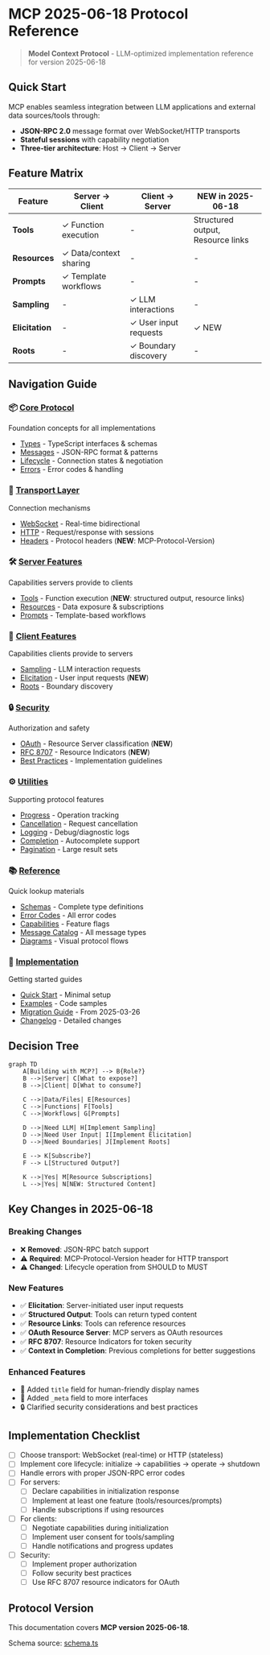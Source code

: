 # MCP 2025-06-18 Protocol Reference

> **Model Context Protocol** - LLM-optimized implementation reference for version 2025-06-18

## Quick Start

MCP enables seamless integration between LLM applications and external data sources/tools through:
- **JSON-RPC 2.0** message format over WebSocket/HTTP transports
- **Stateful sessions** with capability negotiation
- **Three-tier architecture**: Host → Client → Server

## Feature Matrix

| Feature | Server → Client | Client → Server | NEW in 2025-06-18 |
|---------|----------------|-----------------|-------------------|
| **Tools** | ✓ Function execution | - | Structured output, Resource links |
| **Resources** | ✓ Data/context sharing | - | - |
| **Prompts** | ✓ Template workflows | - | - |
| **Sampling** | - | ✓ LLM interactions | - |
| **Elicitation** | - | ✓ User input requests | ✓ NEW |
| **Roots** | - | ✓ Boundary discovery | - |

## Navigation Guide

### 📦 [Core Protocol](./core/)
Foundation concepts for all implementations
- [Types](./core/types.md) - TypeScript interfaces & schemas
- [Messages](./core/messages.md) - JSON-RPC format & patterns
- [Lifecycle](./core/lifecycle.md) - Connection states & negotiation
- [Errors](./core/errors.md) - Error codes & handling

### 🔌 [Transport Layer](./transport/)
Connection mechanisms
- [WebSocket](./transport/websocket.md) - Real-time bidirectional
- [HTTP](./transport/http.md) - Request/response with sessions
- [Headers](./transport/headers.md) - Protocol headers (**NEW**: MCP-Protocol-Version)

### 🛠️ [Server Features](./server/)
Capabilities servers provide to clients
- [Tools](./server/tools/) - Function execution (**NEW**: structured output, resource links)
- [Resources](./server/resources/) - Data exposure & subscriptions
- [Prompts](./server/prompts/) - Template-based workflows

### 👤 [Client Features](./client/)
Capabilities clients provide to servers
- [Sampling](./client/sampling/) - LLM interaction requests
- [Elicitation](./client/elicitation/) - User input requests (**NEW**)
- [Roots](./client/roots/) - Boundary discovery

### 🔒 [Security](./security/)
Authorization and safety
- [OAuth](./security/oauth.md) - Resource Server classification (**NEW**)
- [RFC 8707](./security/rfc8707.md) - Resource Indicators (**NEW**)
- [Best Practices](./security/best-practices.md) - Implementation guidelines

### ⚙️ [Utilities](./utilities/)
Supporting protocol features
- [Progress](./utilities/progress.md) - Operation tracking
- [Cancellation](./utilities/cancellation.md) - Request cancellation
- [Logging](./utilities/logging.md) - Debug/diagnostic logs
- [Completion](./utilities/completion.md) - Autocomplete support
- [Pagination](./utilities/pagination.md) - Large result sets

### 📚 [Reference](./reference/)
Quick lookup materials
- [Schemas](./reference/schemas/) - Complete type definitions
- [Error Codes](./reference/error-codes.md) - All error codes
- [Capabilities](./reference/capability-matrix.md) - Feature flags
- [Message Catalog](./reference/message-catalog.md) - All message types
- [Diagrams](./reference/diagrams/) - Visual protocol flows

### 🚀 [Implementation](./implementation/)
Getting started guides
- [Quick Start](./implementation/quick-start.md) - Minimal setup
- [Examples](./implementation/examples/) - Code samples
- [Migration Guide](./implementation/migration-guide.md) - From 2025-03-26
- [Changelog](./implementation/changelog.md) - Detailed changes

## Decision Tree

```mermaid
graph TD
    A[Building with MCP?] --> B{Role?}
    B -->|Server| C[What to expose?]
    B -->|Client| D[What to consume?]
    
    C -->|Data/Files| E[Resources]
    C -->|Functions| F[Tools]
    C -->|Workflows| G[Prompts]
    
    D -->|Need LLM| H[Implement Sampling]
    D -->|Need User Input| I[Implement Elicitation]
    D -->|Need Boundaries| J[Implement Roots]
    
    E --> K[Subscribe?]
    F --> L[Structured Output?]
    
    K -->|Yes| M[Resource Subscriptions]
    L -->|Yes| N[NEW: Structured Content]
```

## Key Changes in 2025-06-18

### Breaking Changes
- ❌ **Removed**: JSON-RPC batch support
- ⚠️ **Required**: MCP-Protocol-Version header for HTTP transport
- ⚠️ **Changed**: Lifecycle operation from SHOULD to MUST

### New Features
- ✅ **Elicitation**: Server-initiated user input requests
- ✅ **Structured Output**: Tools can return typed content
- ✅ **Resource Links**: Tools can reference resources
- ✅ **OAuth Resource Server**: MCP servers as OAuth resources
- ✅ **RFC 8707**: Resource Indicators for token security
- ✅ **Context in Completion**: Previous completions for better suggestions

### Enhanced Features
- 📝 Added `title` field for human-friendly display names
- 📝 Added `_meta` field to more interfaces
- 🔒 Clarified security considerations and best practices

## Implementation Checklist

- [ ] Choose transport: WebSocket (real-time) or HTTP (stateless)
- [ ] Implement core lifecycle: initialize → capabilities → operate → shutdown
- [ ] Handle errors with proper JSON-RPC error codes
- [ ] For servers:
  - [ ] Declare capabilities in initialization response
  - [ ] Implement at least one feature (tools/resources/prompts)
  - [ ] Handle subscriptions if using resources
- [ ] For clients:
  - [ ] Negotiate capabilities during initialization
  - [ ] Implement user consent for tools/sampling
  - [ ] Handle notifications and progress updates
- [ ] Security:
  - [ ] Implement proper authorization
  - [ ] Follow security best practices
  - [ ] Use RFC 8707 resource indicators for OAuth

## Protocol Version

This documentation covers **MCP version 2025-06-18**.

Schema source: [schema.ts](https://github.com/modelcontextprotocol/specification/blob/main/schema/2025-06-18/schema.ts)